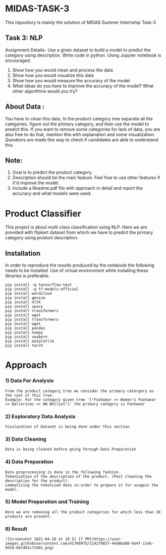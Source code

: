 # MIDAS-TASK-3
This repository is mainly the solution of MIDAS Summer Internship Task-3
## Task 3: NLP
Assignment Details-
Use a given dataset to build a model to predict the category using description. Write code in python. Using Jupyter notebook is encouraged. 

  1) Show how you would clean and process the data
  2) Show how you would visualize this data
  3) Show how you would measure the accuracy of the model
  4) What ideas do you have to improve the accuracy of the model? What other algorithms would you try?

## About Data : 
You have to clean this data, In the product category tree separate all the categories, figure out the primary category, and then use the model to predict this.
If you want to remove some categories for lack of data, you are also free to do that, mention this with explanation and some visualization.
Questions are made this way to check if candidates are able to understand this.

## Note: 
1) Goal is to predict the product category.
2) Description should be the main feature. Feel free to use other features if it'd improve the model.
3) Include a Readme.pdf file with approach in detail and report the accuracy and what models were used.

# Product Classifier #
This project is about multi class classification using NLP.
Here we are provided with flipkart dataset from which we have to predict the primary category using product description.


## Installation
In order to reproduce the results produced by the notebook the following needs to be installed.
Use of virtual environment while installing these libraries is preferable.
 
~~~
pip install -q tensorflow-text
pip install -q tf-models-official
pip install wordcloud
pip install gensim
pip install nltk
pip install spacy
pip install transformers
pip install wget
pip install transformers
pip install wget
pip install pandas
pip install numpy
pip install seaborn
pip install matplotlib
pip install torch
~~~

# Approach

### 1) Data For Analysis
    From the product_category_tree we consider the primary catergory as the root of this tree. 
    Example: For the category given tree '["Footwear >> Women's Footwear >> Ballerinas >> AW Bellies"]' the primary category is Footwear
    
### 2) Exploratory Data Analysis
    Visulazation of Dataset is being done under this section
    
### 3) Data Cleaning
    Data is being cleaned before going through Data Preparation
    
### 4) Data Preparation
    Data preprocessing is done in the following fashion.
    Tokenization of the description of the product. (Post cleaning the description for the product).
    Lemmatizing the tokenized data in-order to prepare it for usagein the model.
 
### 5) Model Preparation and Training
    Here we are removing all the product categories for which less than 10 products are present.
    
### 6) Result
    ![Screenshot 2021-04-10 at 10 51 17 PM](https://user-images.githubusercontent.com/41789975/114278837-44a9ba80-9a4f-11eb-9d18-84c401c7c601.png)
